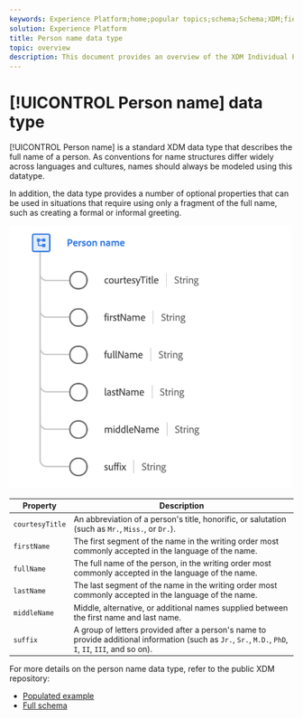 ```yaml
---
keywords: Experience Platform;home;popular topics;schema;Schema;XDM;fields;schemas;Schemas;fullName;xdm:fullName;person name;name;datatype;data-type;data type;
solution: Experience Platform
title: Person name data type
topic: overview
description: This document provides an overview of the XDM Individual Profile class.
---
```


# [!UICONTROL Person name] data type

[!UICONTROL Person name] is a standard XDM data type that describes the full name of a person. As conventions for name structures differ widely across languages and cultures, names should always be modeled using this datatype.

In addition, the data type provides a number of optional properties that can be used in situations that require using only a fragment of the full name, such as creating a formal or informal greeting.

<img src='../images/data-types/person-name.png' width=500 /><br />

| Property | Description |
| --- | --- |
| `courtesyTitle` | An abbreviation of a person's title, honorific, or salutation (such as `Mr.`, `Miss.`, or `Dr.`). |
| `firstName` | The first segment of the name in the writing order most commonly accepted in the language of the name. |
| `fullName` | The full name of the person, in the writing order most commonly accepted in the language of the name. |
| `lastName` | The last segment of the name in the writing order most commonly accepted in the language of the name. |
| `middleName` | Middle, alternative, or additional names supplied between the first name and last name. |
| `suffix` | A group of letters provided after a person's name to provide additional information (such as `Jr.`, `Sr.`, `M.D.`, `PhD`, `I`, `II`, `III`, and so on). |

For more details on the person name data type, refer to the public XDM repository:

* [Populated example](https://github.com/adobe/xdm/blob/master/components/datatypes/person-name.example.1.json)
* [Full schema](https://github.com/adobe/xdm/blob/master/components/datatypes/person-name.schema.json)